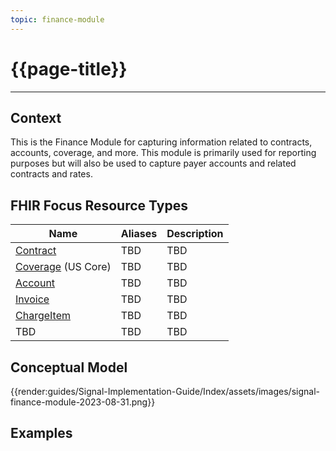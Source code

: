 ```yaml
---
topic: finance-module
---
```


# {{page-title}}

---

## Context
This is the Finance Module for capturing information related to contracts, accounts, coverage, and more.  This module is primarily used for reporting purposes but will also be used to capture payer accounts and related contracts and rates.

## FHIR Focus Resource Types

| Name                      | Aliases                                   | Description |
| --- | --- | --- |
| [Contract](http://hl7.org/fhir/R4/contract.html) | TBD        | TBD |
| [Coverage](https://hl7.org/fhir/us/core/StructureDefinition-us-core-coverage.html) (US Core) | TBD        | TBD |
| [Account](http://hl7.org/fhir/R4/account.html) | TBD        | TBD |
| [Invoice](http://hl7.org/fhir/R4/invoice.html) | TBD        | TBD |
| [ChargeItem](http://hl7.org/fhir/R4/chargeitem.html) | TBD        | TBD |
| TBD | TBD        | TBD |



## Conceptual Model

{{render:guides/Signal-Implementation-Guide/Index/assets/images/signal-finance-module-2023-08-31.png}}

## Examples

